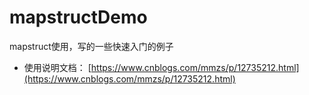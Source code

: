 # mapstructDemo
mapstruct使用，写的一些快速入门的例子

- 使用说明文档：
[https://www.cnblogs.com/mmzs/p/12735212.html](https://www.cnblogs.com/mmzs/p/12735212.html)